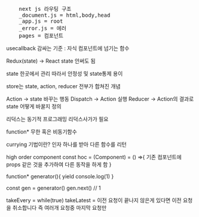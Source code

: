 <pre>
    next js 라우팅 구조
    _document.js = html,body,head
    _app.js = root
    _error.js = 에러
    pages = 컴포넌트
</pre>

usecallback 감싸는 기준 : 자식 컴포넌트에 넘기는 함수

Redux(state) -> React state 안써도 됨

state 한곳에서 관리 따라서 안정성 및 state통제 용이

store는 state, action, reducer 전부가 합쳐진 개념

Action -> state 바꾸는 행동
Dispatch -> Action 실행
Reducer -> Action의 결과로 state 어떻게 바꿀지 정의

리덕스는 동기적 프로그래밍
리덕스사가가 필요

function* 무한 혹은 비동기함수

currying 기법이란? 인자 하나를 받아 다른 함수를 리턴

high order component 
const hoc = (Component) = () =>{
    기존 컴포넌트에 props 같은 것을 추가하여 다른 동작을 하게 함
}

function* generator(){
    yield console.log(1)
}

const gen = generator()
gen.next() // 1

takeEvery = while(true)
takeLatest = 이전 요청이 끝나지 않은게 있다면 이전 요청을 취소합니다 즉 여러개 요청중 마지막 요청만